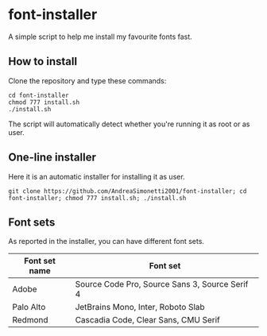 # font-installer
A simple script to help me install my favourite fonts fast.

## How to install
Clone the repository and type these commands:
```
cd font-installer
chmod 777 install.sh
./install.sh
```
The script will automatically detect whether you're running it as root or as user.

## One-line installer
Here it is an automatic installer for installing it as user.
```
git clone https://github.com/AndreaSimonetti2001/font-installer; cd font-installer; chmod 777 install.sh; ./install.sh
```

## Font sets
As reported in the installer, you can have different font sets.

| Font set name     | Font set                                       |
|-------------------|------------------------------------------------|
| Adobe             | Source Code Pro, Source Sans 3, Source Serif 4 |
| Palo Alto         | JetBrains Mono, Inter, Roboto Slab             |
| Redmond           | Cascadia Code, Clear Sans, CMU Serif           |
